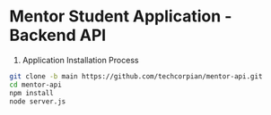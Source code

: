 # Mentor Student Application - Backend API

1. Application Installation Process
```bash
git clone -b main https://github.com/techcorpian/mentor-api.git
cd mentor-api
npm install
node server.js
```